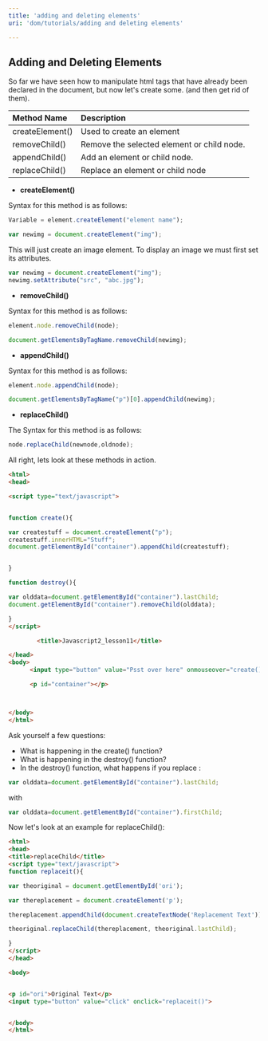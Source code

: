 ```yaml
---
title: 'adding and deleting elements'
uri: 'dom/tutorials/adding and deleting elements'

---
```

## Adding and Deleting Elements

So far we have seen how to manipulate html tags that have already been declared in the document, but now let's create some. (and then get rid of them).

|Method Name|Description|
|:----------|:----------|
|createElement()|Used to create an element|
|removeChild()|Remove the selected element or child node.|
|appendChild()|Add an element or child node.|
|replaceChild()|Replace an element or child node|

-   **createElement()**

Syntax for this method is as follows:

``` js
Variable = element.createElement("element name");
```

``` js
var newimg = document.createElement("img");
```

 This will just create an image element. To display an image we must first set its attributes.

``` js
var newimg = document.createElement("img");
newimg.setAttribute("src", "abc.jpg");
```

-   **removeChild()**

Syntax for this method is as follows:

``` js
element.node.removeChild(node);
```

``` js
document.getElementsByTagName.removeChild(newimg);
```

-   **appendChild()**

Syntax for this method is as follows:

``` js
element.node.appendChild(node);
```

``` js
document.getElementsByTagName("p")[0].appendChild(newimg);
```

-   **replaceChild()**

The Syntax for this method is as follows:

``` js
node.replaceChild(newnode,oldnode);
```

 All right, lets look at these methods in action.

``` html
<html>
<head>

<script type="text/javascript">


function create(){

var createstuff = document.createElement("p");
createstuff.innerHTML="Stuff";
document.getElementById("container").appendChild(createstuff);


}

function destroy(){

var olddata=document.getElementById("container").lastChild;
document.getElementById("container").removeChild(olddata);

}
</script>

        <title>Javascript2_lesson11</title>

</head>
<body>
      <input type="button" value="Psst over here" onmouseover="create();" onmouseout="destroy();">

      <p id="container"></p>



</body>
</html>
```

 Ask yourself a few questions:

-   What is happening in the create() function?
-   What is happening in the destroy() function?
-   In the destroy() function, what happens if you replace :

``` js
var olddata=document.getElementById("container").lastChild;
```

with

``` js
var olddata=document.getElementById("container").firstChild;
```

 Now let's look at an example for replaceChild():

``` html
<html>
<head>
<title>replaceChild</title>
<script type="text/javascript">
function replaceit(){

var theoriginal = document.getElementById('ori');

var thereplacement = document.createElement('p');

thereplacement.appendChild(document.createTextNode('Replacement Text'));

theoriginal.replaceChild(thereplacement, theoriginal.lastChild);

}
</script>
</head>

<body>


<p id="ori">Original Text</p>
<input type="button" value="click" onclick="replaceit()">


</body>
</html>
```
